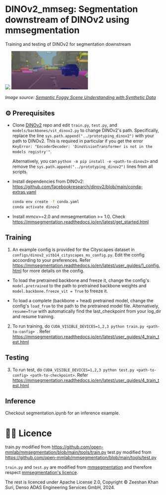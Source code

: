 # DINOv2_mmseg: Segmentation downstream of DINOv2 using mmsegmentation

Training and testing of DINOv2 for segmentation downstream


<p float="left">
  <img src="https://people.ee.ethz.ch/~csakarid/SFSU_synthetic/images/Foggy_Cityscapes/dusseldorf_000081_000019_leftImg8bit_foggy_beta_0.02.png" width="49%" />
  <img src="assets/image.png?raw=true" width="49%" />
</p>

*Image source: [Semantic Foggy Scene Understanding with Synthetic Data](https://people.ee.ethz.ch/~csakarid/SFSU_synthetic/)*


## ⚙️ Prerequisites
   
- Clone [DINOv2](https://github.com/facebookresearch/dinov2) repo and edit `train.py`, `test.py`, and `models/backbones/vit_dinov2.py` to change DINOv2's path. Specifically, replace the line `sys.path.append("../prototyping_dinov2")` with your path to DINOv2. This is required in particular if you get the error `KeyError: "EncoderDecoder: 'DinoVisionTransformer is not in the models registry'"`. 

  Alternatively, you can `python -m pip install -e <path-to-dinov2>` and remove the `sys.path.append("../prototyping_dinov2")` lines from all scripts.

- Install dependencies from DINOv2: https://github.com/facebookresearch/dinov2/blob/main/conda-extras.yaml

    ```bash
    conda env create -f conda.yaml
    conda activate dinov2
    ```

- Install mmcv>=2.0 and mmsegmentation >= 1.0. Check https://mmsegmentation.readthedocs.io/en/latest/get_started.html


## Training

1. An example config is provided for the Cityscapes dataset in `configs/dinov2_vitb14_cityscapes_ms_config.py`.
  Edit the config accoording to your preferences. Refer https://mmsegmentation.readthedocs.io/en/latest/user_guides/1_config.html for more details on the config.

  - To load the pretrained backbone and freeze it, change the config's `model.pretrained` to the path to pretrained backbone weights and `model.backbone.freeze_vit = True` to freeze it.

  - To load a complete (backbone + head) pretrained model, change the config's `load_from` to the path to the pretrained model file. Alternatively, `resume=True` with automatically find the last_checkpoint from your log_dir and resume training.

2. To run training, do `CUDA_VISIBLE_DEVICES=1,2,3 python train.py <path-to-config> `. Refer https://mmsegmentation.readthedocs.io/en/latest/user_guides/4_train_test.html



## Testing

3. To run test, do `CUDA_VISIBLE_DEVICES=1,2,3 python test.py <path-to-config> <path-to-checkpoint>`. Refer https://mmsegmentation.readthedocs.io/en/latest/user_guides/4_train_test.html


## Inference

Checkout segmentation.ipynb for an inference example.


# 👩‍⚖️ Licence


train.py modified from https://github.com/open-mmlab/mmsegmentation/blob/main/tools/train.py
test.py modified from https://github.com/open-mmlab/mmsegmentation/blob/main/tools/test.py


`train.py` and `test.py` are modified from [mmsegmentation](https://github.com/open-mmlab/mmsegmentation) and therefore respect [mmsegmentation's licence](https://github.com/open-mmlab/mmsegmentation/blob/main/LICENSE).

The rest is licenced under Apache License 2.0, Copyright © Zeeshan Khan Suri, Denso ADAS Engineering Services GmbH, 2024.

